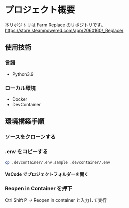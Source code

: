 # プロジェクト概要

本リポジトリは Farm Replace のリポジトリです。  
https://store.steampowered.com/app/2060160/_Replace/

## 使用技術

### 言語

- Python3.9

### ローカル環境

- Docker
- DevContainer

## 環境構築手順

### ソースをクローンする

### .env をコピーする

```bash
cp .devcontainer/.env.sample .devcontainer/.env
```

#### VsCode でプロジェクトフォルダーを開く

### Reopen in Container を押下

Ctrl Shift P → Reopen in container と入力して実行
